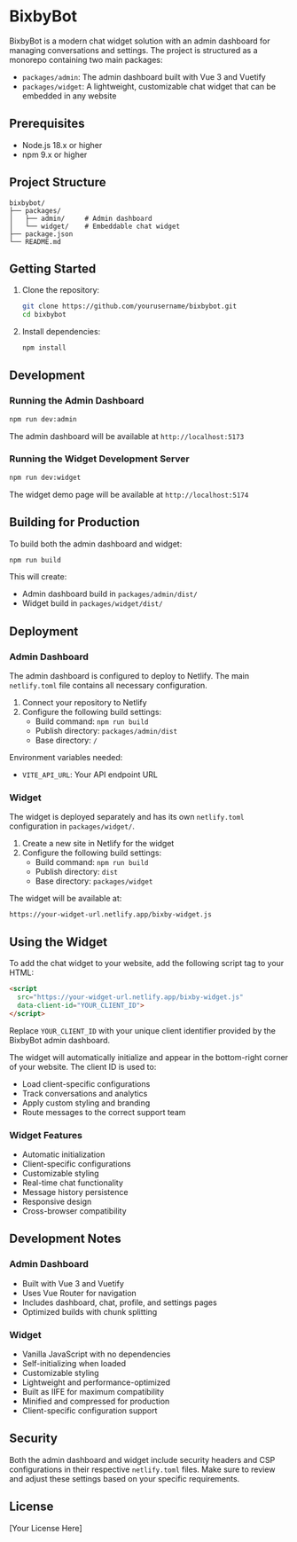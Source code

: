 # BixbyBot

BixbyBot is a modern chat widget solution with an admin dashboard for managing conversations and settings. The project is structured as a monorepo containing two main packages:

- `packages/admin`: The admin dashboard built with Vue 3 and Vuetify
- `packages/widget`: A lightweight, customizable chat widget that can be embedded in any website

## Prerequisites

- Node.js 18.x or higher
- npm 9.x or higher

## Project Structure

```
bixbybot/
├── packages/
│   ├── admin/     # Admin dashboard
│   └── widget/    # Embeddable chat widget
├── package.json
└── README.md
```

## Getting Started

1. Clone the repository:
   ```bash
   git clone https://github.com/yourusername/bixbybot.git
   cd bixbybot
   ```

2. Install dependencies:
   ```bash
   npm install
   ```

## Development

### Running the Admin Dashboard

```bash
npm run dev:admin
```

The admin dashboard will be available at `http://localhost:5173`

### Running the Widget Development Server

```bash
npm run dev:widget
```

The widget demo page will be available at `http://localhost:5174`

## Building for Production

To build both the admin dashboard and widget:

```bash
npm run build
```

This will create:
- Admin dashboard build in `packages/admin/dist/`
- Widget build in `packages/widget/dist/`

## Deployment

### Admin Dashboard

The admin dashboard is configured to deploy to Netlify. The main `netlify.toml` file contains all necessary configuration.

1. Connect your repository to Netlify
2. Configure the following build settings:
   - Build command: `npm run build`
   - Publish directory: `packages/admin/dist`
   - Base directory: `/`

Environment variables needed:
- `VITE_API_URL`: Your API endpoint URL

### Widget

The widget is deployed separately and has its own `netlify.toml` configuration in `packages/widget/`.

1. Create a new site in Netlify for the widget
2. Configure the following build settings:
   - Build command: `npm run build`
   - Publish directory: `dist`
   - Base directory: `packages/widget`

The widget will be available at:
```
https://your-widget-url.netlify.app/bixby-widget.js
```

## Using the Widget

To add the chat widget to your website, add the following script tag to your HTML:

```html
<script 
  src="https://your-widget-url.netlify.app/bixby-widget.js"
  data-client-id="YOUR_CLIENT_ID">
</script>
```

Replace `YOUR_CLIENT_ID` with your unique client identifier provided by the BixbyBot admin dashboard.

The widget will automatically initialize and appear in the bottom-right corner of your website. The client ID is used to:
- Load client-specific configurations
- Track conversations and analytics
- Apply custom styling and branding
- Route messages to the correct support team

### Widget Features
- Automatic initialization
- Client-specific configurations
- Customizable styling
- Real-time chat functionality
- Message history persistence
- Responsive design
- Cross-browser compatibility

## Development Notes

### Admin Dashboard
- Built with Vue 3 and Vuetify
- Uses Vue Router for navigation
- Includes dashboard, chat, profile, and settings pages
- Optimized builds with chunk splitting

### Widget
- Vanilla JavaScript with no dependencies
- Self-initializing when loaded
- Customizable styling
- Lightweight and performance-optimized
- Built as IIFE for maximum compatibility
- Minified and compressed for production
- Client-specific configuration support

## Security

Both the admin dashboard and widget include security headers and CSP configurations in their respective `netlify.toml` files. Make sure to review and adjust these settings based on your specific requirements.

## License

[Your License Here]